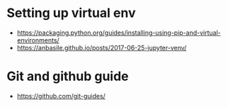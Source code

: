 # Setting up virtual env
* https://packaging.python.org/guides/installing-using-pip-and-virtual-environments/
* https://anbasile.github.io/posts/2017-06-25-jupyter-venv/

# Git and github guide
* https://github.com/git-guides/
